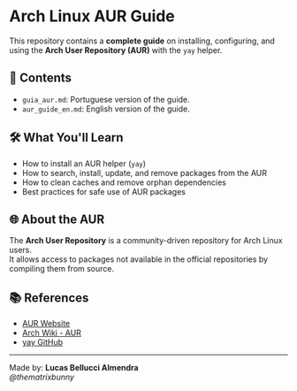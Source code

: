 # Arch Linux AUR Guide

This repository contains a **complete guide** on installing, configuring, and using the **Arch User Repository (AUR)** with the `yay` helper.

## 📖 Contents
- `guia_aur.md`: Portuguese version of the guide.
- `aur_guide_en.md`: English version of the guide.

## 🛠 What You'll Learn
- How to install an AUR helper (`yay`)
- How to search, install, update, and remove packages from the AUR
- How to clean caches and remove orphan dependencies
- Best practices for safe use of AUR packages

## 🌐 About the AUR
The **Arch User Repository** is a community-driven repository for Arch Linux users.  
It allows access to packages not available in the official repositories by compiling them from source.

## 📚 References
- [AUR Website](https://aur.archlinux.org/)
- [Arch Wiki - AUR](https://wiki.archlinux.org/title/Arch_User_Repository)
- [yay GitHub](https://github.com/Jguer/yay)

---
Made by: **Lucas Bellucci Almendra**  
_@thematrixbunny_
